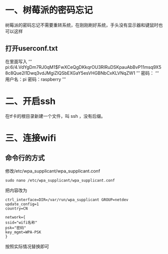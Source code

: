 # 一、树莓派的密码忘记
树莓派的密码忘记不需要重转系统，在刚刚刷好系统，手头没有显示器和键鼠时也可以这样
## 打开userconf.txt
在里面写入
‘‘‘
pi:$6$/4.VdYgDm7RJ0qM1$FwXCeQgDKkqrOU3RIRuDSKpauAbBvP11msq9X58c8Que2l1Dwq3vdJMgiZlQSbEXGaY5esVHGBNbCxKLVNqZW1
’’’
密码：
‘‘‘
用户名：pi
密码：raspberry
’’’
# 二、开启ssh
在tf卡的根目录新建一个文件，叫 ssh ，没有后缀。
# 三、连接wifi
## 命令行的方式
修改/etc/wpa_supplicant/wpa_supplicant.conf
```
sudo nano /etc/wpa_supplicant/wpa_supplicant.conf
```
把内容改为
```
ctrl_interface=DIR=/var/run/wpa_supplicant GROUP=netdev
update_config=1
country=CN

network={
ssid="wifi名称"
psk="密码"
key_mgmt=WPA-PSK
}
```
按照实际情况替换即可